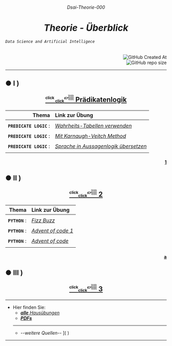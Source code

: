 ######  <p align="center"> Dsai-Theorie-000 </p>
 

# <div align="center" color="red"> ***Theorie - Überblick*** </div>
###### <div align="left"> *`Data Science and Artificial Intelligece`* </div>
<div align="right">
  
![GitHub Created At](https://img.shields.io/github/created-at/IxI-Enki/DsaiTheorie-000?style=plastic&labelColor=%23051&color=white)  
![GitHub repo size](https://img.shields.io/github/repo-size/IxI-Enki/DsaiTheorie-000?style=plastic&labelColor=142&color=white)  

</div>

---

<!-- 
<sup><sub>👉🏼<sup color="red">click</sub><sub><sub color="orange">click</sub></sub></sub></sup></sub></sup>  
<sup><sub><sup color="silver">click</sub><sub><sub color="grey">click</sub></sub></sub>👉🏼</sup></sub></sup>
-->

<!-- <sub><sub>✔️</sub></sub> -->   
##  ●  Ⅰ ) <p align="center">[ <sup><sub><sup> click </sub><sub><sub>click</sub></sub></sub>👉🏼</sup></sub></sup>  Prädikatenlogik  ](  )</p> 
<div align="right">
  
  | Thema                  | Link zur Übung     |  
  |  ---:                  | :----------------- |  
  | | |  
  | **`PREDICATE LOGIC`** : | [ *Wahrheits-Tabellen verwenden* ]( https://github.com/IxI-Enki/DSAIUebung-002 ) |
  | | |  
  | **`PREDICATE LOGIC`** : | [ *Mit Karnaugh-Veitch Method* ]( https://github.com/IxI-Enki/DSAIUebung-003 ) |  
  | | |  
  | **`PREDICATE LOGIC`** : | [ *Sprache in Aussagenlogik übersetzen* ]( https://github.com/IxI-Enki/DSAIUebung-004 ) |  
  | | |  
  
#### <p align="right"> [ 1 ](   ) </p>

</div> 

<!-- <sub><sub>✔️</sub></sub> -->
##  ● Ⅱ ) <p align="center">[ <sup><sub><sup>click</sub><sub><sub>click</sub></sub></sub>👉🏼</sup></sub></sup>  2  ](   ) </p>

<div align="right"> 

  | Thema                  | Link zur Übung     |  
  |  ---:                  | :----------------- |  
  | | |  
  | **`PYTHON`** : | [ *Fizz Buzz* ]( https://github.com/IxI-Enki/DSAIUebung-006 ) | 
  | | | 
  | **`PYTHON`** : | [ *Advent of code 1* ](  ) | 
  | | | 
  | **`PYTHON`** : | [ *Advent of code* ](  ) | 
  | | | 
</div>

#### <p align="right"> [ a ]( ) </p>

<!-- <sub><sub>✔️</sub></sub>  -->  
## ●  Ⅲ ) <p align="center">[ <sup><sub><sup>click</sub><sub><sub>click</sub></sub></sub>👉🏼</sup></sub></sup>  3  ](  d)</p> 

<!--****
---
##  ●  Ⅳ ) <p align="center">[ <sup><sub><sup>click</sub><sub><sub>click</sub></sub></sub>👉🏼</sup></sub></sup>  4  ](   )</p> 
#### <p align="right"> [ a ]( ) </p>
#### <p align="right"> [ b ](   ) </p>

---
##  ●  Ⅴ ) <p align="center">[ <sup><sub><sup>click</sub><sub><sub>click</sub></sub></sub>👉🏼</sup></sub></sup>  5  ]( a )</p> 

---
## ●  Ⅵ ) <p align="center">[ <sup><sub><sup>click</sub><sub><sub>click</sub></sub></sub>👉🏼</sup></sub></sup>  6  ](   )</p> 
 
   
<div align="right">
 
</div>
-->
---
 
- Hier finden Sie:
  - [ ***alle** Hausübungen* ]( )
  - [ ***PDFs*** ]( )
  ---
  -  *--weitere Quellen--* ]( )
 

****



 
